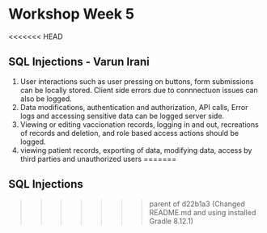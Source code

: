 ﻿# Workshop Week 5
<<<<<<< HEAD

## SQL Injections - Varun Irani

1. User interactions such as user pressing on buttons, form submissions can be locally stored. Client side errors due to connnectuon issues can also be logged.
2. Data modifications, authentication and authorization, API calls, Error logs and accessing sensitive data can be logged server side.
3. Viewing or editing vaccionation records, logging in and out, recreations of records and deletion, and role based access actions should be logged.
4. viewing patient records, exporting of data, modifying data, access by third parties and unauthorized users
=======
 ## SQL Injections
>>>>>>> parent of d22b1a3 (Changed README.md and using installed Gradle 8.12.1)
